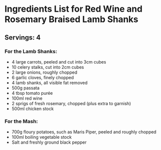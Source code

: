 # Ingredients List for Red Wine and Rosemary Braised Lamb Shanks

## Servings: 4

### For the Lamb Shanks:
- 4 large carrots, peeled and cut into 3cm cubes
- 10 celery stalks, cut into 2cm cubes
- 2 large onions, roughly chopped
- 6 garlic cloves, finely chopped
- 4 lamb shanks, all visible fat removed
- 500g passata
- 4 tbsp tomato purée
- 100ml red wine
- 2 sprigs of fresh rosemary, chopped (plus extra to garnish)
- 500ml chicken stock

### For the Mash:
- 700g floury potatoes, such as Maris Piper, peeled and roughly chopped
- 100ml boiling vegetable stock
- Salt and freshly ground black pepper